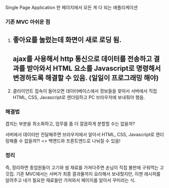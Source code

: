 Single Page Application
한 페이지에서 모든 게 다 되는 애플리케이션
### 기존 MVC 아쉬운 점
1.
	좋아요를 눌렀는데 화면이 새로 로딩 됨.
	--- 
	 ajax를 사용해서 http 통신으로 데이터를 전송하고 결과를 받아와서 HTML 요소를 Javascript로 명령해서 변경하도록 해결할 수 있음. (일일이 프로그래밍 해야)
	---

2.
	클라이언트 접속이 들어오면 데이터베이스에서 정보들을 찾아서 서버에서 직접 HTML, CSS, Javascript로 렌더링하고 PC 브라우저에 보내줘야 했음. 
 

### 해결법
겹치는 부분을 최소화하고, 업무를 좀 더 깔끔하게 분할할 수는 없을까? 

서버에서 데이터만 전달해주면 브라우저에서 알아서 HTML, CSS, Javascript로 렌더링해줄 수 없을까?!
=> 백엔드와 프론트엔드로 나눠질 수 있음!


### 정리
즉, 정리하면 종업원들이 고기와 쌈 재료를 가져다주면 손님이 직접 불판에 구워먹는 고깃집.
기존 MVC에서는 서버가 최종 결과물까지 요리해서 보내줬지만, 이젠 레시피를 알려주고 네가 필요한 재료들만 가져와서 페이지를 알아서 꾸미라는 식.
